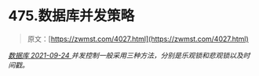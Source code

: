 <!--yml
category: 未分类
date: 0001-01-01 00:00:00
--->

# 475.数据库并发策略

> 原文：[https://zwmst.com/4027.html](https://zwmst.com/4027.html)

   [ *数据库* ](https://zwmst.com/%e6%95%b0%e6%8d%ae%e5%ba%93)*[ <time datetime="2021-09-25T02:23:43+08:00"> 2021-09-24 </time> ](https://zwmst.com/4027.html)  并发控制一般采用三种方法，分别是乐观锁和悲观锁以及时间戳。*